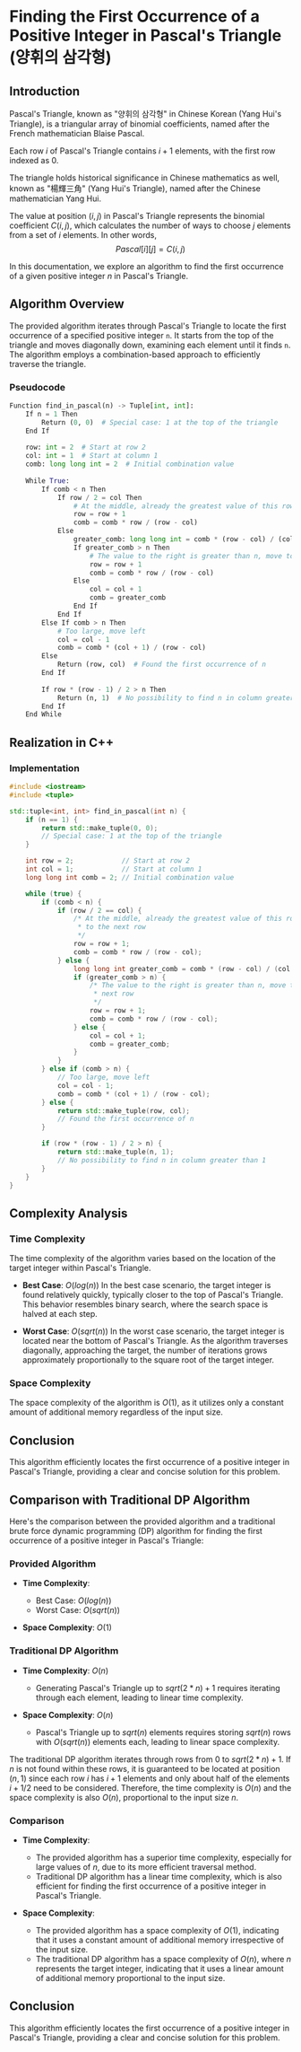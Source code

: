 # Finding the First Occurrence of a Positive Integer in Pascal's Triangle (양휘의 삼각형)

## Introduction

Pascal's Triangle, known as "양휘의 삼각형" in  Chinese Korean (Yang Hui's Triangle), is a triangular array of binomial coefficients, named after the French mathematician Blaise Pascal. 

Each row $i$ of Pascal's Triangle contains $i+ 1$ elements, with the first row indexed as 0. 

The triangle holds historical significance in Chinese mathematics as well, known as "楊輝三角" (Yang Hui's Triangle), named after the Chinese mathematician Yang Hui. 

The value at position $(i, j)$ in Pascal's Triangle represents the binomial coefficient $C(i, j)$, which calculates the number of ways to choose $j$ elements from a set of $i$ elements. 
In other words, 
$$Pascal[i][j] = C(i, j)$$

In this documentation, we explore an algorithm to find the first occurrence of a given positive integer $n$ in Pascal's Triangle.

## Algorithm Overview

The provided algorithm iterates through Pascal's Triangle to locate the first occurrence of a specified positive integer `n`. It starts from the top of the triangle and moves diagonally down, examining each element until it finds `n`. 
The algorithm employs a combination-based approach to efficiently traverse the triangle.

### Pseudocode

```python
Function find_in_pascal(n) -> Tuple[int, int]:
    If n = 1 Then
        Return (0, 0)  # Special case: 1 at the top of the triangle
    End If
    
    row: int = 2  # Start at row 2
    col: int = 1  # Start at column 1
    comb: long long int = 2  # Initial combination value
    
    While True:
        If comb < n Then
            If row / 2 = col Then
                # At the middle, already the greatest value of this row, move to the next row
                row = row + 1
                comb = comb * row / (row - col)
            Else
                greater_comb: long long int = comb * (row - col) / (col + 1)
                If greater_comb > n Then
                    # The value to the right is greater than n, move to the next row
                    row = row + 1
                    comb = comb * row / (row - col)
                Else
                    col = col + 1
                    comb = greater_comb
                End If
            End If
        Else If comb > n Then
            # Too large, move left
            col = col - 1
            comb = comb * (col + 1) / (row - col)
        Else
            Return (row, col)  # Found the first occurrence of n
        End If
        
        If row * (row - 1) / 2 > n Then
            Return (n, 1)  # No possibility to find n in column greater than 1
        End If
    End While
```

## Realization in C++

### Implementation

```cpp
#include <iostream>
#include <tuple>

std::tuple<int, int> find_in_pascal(int n) {
    if (n == 1) {
        return std::make_tuple(0, 0);
        // Special case: 1 at the top of the triangle
    }

    int row = 2;            // Start at row 2
    int col = 1;            // Start at column 1
    long long int comb = 2; // Initial combination value

    while (true) {
        if (comb < n) {
            if (row / 2 == col) {
                /* At the middle, already the greatest value of this row, move
                 * to the next row
                 */
                row = row + 1;
                comb = comb * row / (row - col);
            } else {
                long long int greater_comb = comb * (row - col) / (col + 1);
                if (greater_comb > n) {
                    /* The value to the right is greater than n, move to the
                     * next row
                     */
                    row = row + 1;
                    comb = comb * row / (row - col);
                } else {
                    col = col + 1;
                    comb = greater_comb;
                }
            }
        } else if (comb > n) {
            // Too large, move left
            col = col - 1;
            comb = comb * (col + 1) / (row - col);
        } else {
            return std::make_tuple(row, col);
            // Found the first occurrence of n
        }

        if (row * (row - 1) / 2 > n) {
            return std::make_tuple(n, 1);
            // No possibility to find n in column greater than 1
        }
    }
}
```

## Complexity Analysis

### Time Complexity

The time complexity of the algorithm varies based on the location of the target integer within Pascal's Triangle.

- **Best Case**: $O(log(n))$ 
  In the best case scenario, the target integer is found relatively quickly, typically closer to the top of Pascal's Triangle. This behavior resembles binary search, where the search space is halved at each step.

- **Worst Case**: $O(sqrt(n))$ 
  In the worst case scenario, the target integer is located near the bottom of Pascal's Triangle. As the algorithm traverses diagonally, approaching the target, the number of iterations grows approximately proportionally to the square root of the target integer.

### Space Complexity

The space complexity of the algorithm is $O(1)$, as it utilizes only a constant amount of additional memory regardless of the input size.

## Conclusion

This algorithm efficiently locates the first occurrence of a positive integer in Pascal's Triangle, providing a clear and concise solution for this problem.

## Comparison with Traditional DP Algorithm

Here's the comparison between the provided algorithm and a traditional brute force dynamic programming (DP) algorithm for finding the first occurrence of a positive integer in Pascal's Triangle:

### Provided Algorithm

- **Time Complexity**: 
  - Best Case: $O(log(n))$
  - Worst Case: $O(sqrt(n))$

- **Space Complexity**: $O(1)$

### Traditional DP Algorithm

- **Time Complexity**: $O(n)$
  - Generating Pascal's Triangle up to $sqrt(2 * n) + 1$ requires iterating through each element, leading to linear time complexity.

- **Space Complexity**: $O(n)$
  - Pascal's Triangle up to $sqrt(n)$ elements requires storing $sqrt(n)$ rows with $O(sqrt(n))$ elements each, leading to linear space complexity.

The traditional DP algorithm iterates through rows from 0 to $sqrt(2 * n) + 1$. If $n$ is not found within these rows, it is guaranteed to be located at position $(n, 1)$ 
since each row $i$ has $i + 1$ elements and only about half of the elements $i + 1 /2$ need to be considered. Therefore, the time complexity is $O(n)$ and the space complexity is also $O(n)$, proportional to the input size $n$.

### Comparison

- **Time Complexity**: 
  - The provided algorithm has a superior time complexity, especially for large values of $n$, due to its more efficient traversal method.
  - Traditional DP algorithm has a linear time complexity, which is also efficient for finding the first occurrence of a positive integer in Pascal's Triangle.

- **Space Complexity**: 
  - The provided algorithm has a space complexity of $O(1)$, indicating that it uses a constant amount of additional memory irrespective of the input size.
  - The traditional DP algorithm has a space complexity of $O(n)$, where $n$ represents the target integer, indicating that it uses a linear amount of additional memory proportional to the input size.
    
## Conclusion

This algorithm efficiently locates the first occurrence of a positive integer in Pascal's Triangle, providing a clear and concise solution for this problem.
